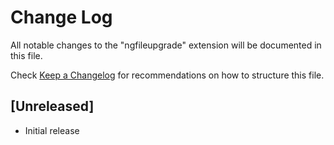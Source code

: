 # Change Log

All notable changes to the "ngfileupgrade" extension will be documented in this file.

Check [Keep a Changelog](http://keepachangelog.com/) for recommendations on how to structure this file.

## [Unreleased]

- Initial release
